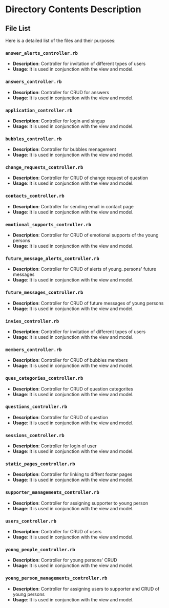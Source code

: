 # Directory Contents Description

## File List

Here is a detailed list of the files and their purposes:

### `answer_alerts_controller.rb`
- **Description**: Controller for invitation of different types of users
- **Usage**: It is used in conjunction with the view and model.

### `answers_controller.rb`
- **Description**: Controller for CRUD for answers
- **Usage**: It is used in conjunction with the view and model.
### `application_controller.rb`
- **Description**: Controller for login and singup 
- **Usage**: It is used in conjunction with the view and model.
### `bubbles_controller.rb`
- **Description**: Controller for bubbles menagement
- **Usage**: It is used in conjunction with the view and model.
### `change_requests_controller.rb`
- **Description**: Controller for CRUD of change request of question
- **Usage**: It is used in conjunction with the view and model.
### `contacts_controller.rb`
- **Description**: Controller for sending email in contact page
- **Usage**: It is used in conjunction with the view and model.
### `emotional_supports_controller.rb`
- **Description**: Controller for CRUD of emotional supports of the young persons
- **Usage**: It is used in conjunction with the view and model.
### `future_message_alerts_controller.rb`
- **Description**: Controller for CRUD of alerts of young_persons' future messages
- **Usage**: It is used in conjunction with the view and model.
### `future_messages_controller.rb`
- **Description**: Controller for CRUD of future messages of young persons
- **Usage**: It is used in conjunction with the view and model.
### `invies_controller.rb`
- **Description**: Controller for invitation of different types of users
- **Usage**: It is used in conjunction with the view and model.

### `members_controller.rb`
- **Description**: Controller for CRUD of bubbles members 
- **Usage**: It is used in conjunction with the view and model.

### `ques_categories_controller.rb`
- **Description**: Controller for CRUD of question categorites
- **Usage**: It is used in conjunction with the view and model.
### `questions_controller.rb`
- **Description**: Controller for CRUD of question 
- **Usage**: It is used in conjunction with the view and model.
### `sessions_controller.rb`
- **Description**: Controller for login of user
- **Usage**: It is used in conjunction with the view and model.
### `static_pages_controller.rb`
- **Description**: Controller for linking to diffent footer pages
- **Usage**: It is used in conjunction with the view and model.
### `supporter_managements_controller.rb`
- **Description**: Controller for assigning supporter to young person
- **Usage**: It is used in conjunction with the view and model.
### `users_controller.rb`
- **Description**: Controller for CRUD of users
- **Usage**: It is used in conjunction with the view and model.
### `young_people_controller.rb`
- **Description**: Controller for young persons' CRUD
- **Usage**: It is used in conjunction with the view and model.
### `young_person_managements_controller.rb`
- **Description**: Controller for assigning users to supporter and CRUD of young persons
- **Usage**: It is used in conjunction with the view and model.




